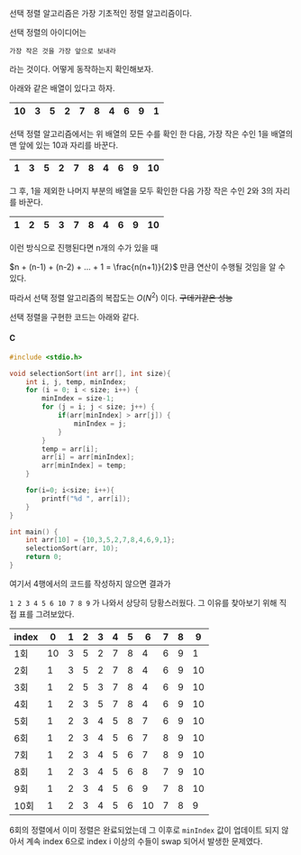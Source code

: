 선택 정렬 알고리즘은 가장 기초적인 정렬 알고리즘이다.

선택 정렬의 아이디어는 

`가장 작은 것을 가장 앞으로 보내라`

라는 것이다. 어떻게 동작하는지 확인해보자.



아래와 같은 배열이 있다고 하자.

| 10   | 3    | 5    | 2    | 7    | 8    | 4    | 6    | 9    | 1    |
| ---- | ---- | ---- | ---- | ---- | ---- | ---- | ---- | ---- | ---- |

선택 정렬 알고리즘에서는 위 배열의 모든 수를 확인 한 다음, 가장 작은 수인 1을 배열의 맨 앞에 있는 10과 자리를 바꾼다.

| 1    | 3    | 5    | 2    | 7    | 8    | 4    | 6    | 9    | 10   |
| ---- | ---- | ---- | ---- | ---- | ---- | ---- | ---- | ---- | ---- |

그 후, 1을 제외한 나머지 부분의 배열을 모두 확인한 다음 가장 작은 수인 2와 3의 자리를 바꾼다.

| 1    | 2    | 5    | 3    | 7    | 8    | 4    | 6    | 9    | 10   |
| ---- | ---- | ---- | ---- | ---- | ---- | ---- | ---- | ---- | ---- |



이런 방식으로 진행된다면 n개의 수가 있을 때 

$n + (n-1) + (n-2) + ... + 1 = \frac{n(n+1)}{2}$ 만큼 연산이 수행될 것임을 알 수 있다. 

따라서 선택 정렬 알고리즘의 복잡도는 $O(N^2)$ 이다. ~~구데기같은 성능~~



선택 정렬을 구현한 코드는 아래와 같다.

#### C

```c
#include <stdio.h>

void selectionSort(int arr[], int size){
    int i, j, temp, minIndex;
    for (i = 0; i < size; i++) {
        minIndex = size-1;
        for (j = i; j < size; j++) {
            if(arr[minIndex] > arr[j]) {
                minIndex = j;
            }
        }
        temp = arr[i];
        arr[i] = arr[minIndex];
        arr[minIndex] = temp;
    }

    for(i=0; i<size; i++){
        printf("%d ", arr[i]);
    }
}

int main() {
    int arr[10] = {10,3,5,2,7,8,4,6,9,1};
    selectionSort(arr, 10);
    return 0;
}
```



여기서 4행에서의 코드를 작성하지 않으면 결과가 

`1 2 3 4 5 6 10 7 8 9`  가 나와서 상당히 당황스러웠다. 그 이유를 찾아보기 위해 직접 표를 그려보았다.

| index | 0    | 1    | 2    | 3    | 4    | 5    | 6    | 7    | 8    | 9    |
| ----- | ---- | ---- | ---- | ---- | ---- | ---- | ---- | ---- | ---- | ---- |
| 1회   | 10   | 3    | 5    | 2    | 7    | 8    | 4    | 6    | 9    | 1    |
| 2회   | 1    | 3    | 5    | 2    | 7    | 8    | 4    | 6    | 9    | 10   |
| 3회   | 1    | 2    | 5    | 3    | 7    | 8    | 4    | 6    | 9    | 10   |
| 4회   | 1    | 2    | 3    | 5    | 7    | 8    | 4    | 6    | 9    | 10   |
| 5회   | 1    | 2    | 3    | 4    | 5    | 8    | 7    | 6    | 9    | 10   |
| 6회   | 1    | 2    | 3    | 4    | 5    | 6    | 7    | 8    | 9    | 10   |
| 7회   | 1    | 2    | 3    | 4    | 5    | 6    | 7    | 8    | 9    | 10   |
| 8회   | 1    | 2    | 3    | 4    | 5    | 6    | 8    | 7    | 9    | 10   |
| 9회   | 1    | 2    | 3    | 4    | 5    | 6    | 9    | 7    | 8    | 10   |
| 10회  | 1    | 2    | 3    | 4    | 5    | 6    | 10   | 7    | 8    | 9    |

6회의 정렬에서 이미 정렬은 완료되었는데 그 이후로 `minIndex` 값이 업데이트 되지 않아서 계속 index 6으로 index i 이상의 수들이 swap 되어서 발생한 문제였다.

